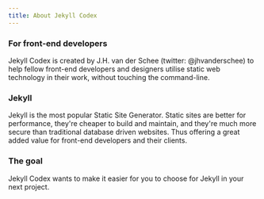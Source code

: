 ```yaml
---
title: About Jekyll Codex
---
```


### For front-end developers

Jekyll Codex is created by J.H. van der Schee (twitter: @jhvanderschee) to help fellow front-end developers and designers utilise static web technology in their work, without touching the command-line. 


### Jekyll

Jekyll is the most popular Static Site Generator. Static sites are better for performance, they're cheaper to build and maintain, and they're much more secure than traditional database driven websites. Thus offering a great added value for front-end developers and their clients. 

### The goal
Jekyll Codex wants to make it easier for you to choose for Jekyll in your next project. 
